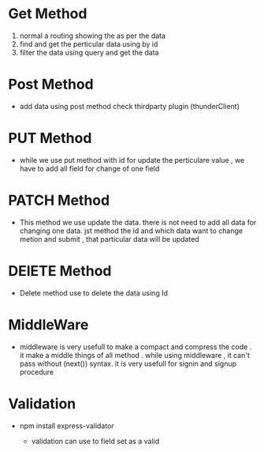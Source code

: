 # Get Method
1. normal a routing showing the as per the data
2. find and get the perticular data using by id 
3. filter the data using query and get the data 


# Post Method

 * add data using post method check thirdparty plugin (thunderClient) 

# PUT Method
 
 * while we use put method with id for update the perticulare value , we have to add all field for change of one field

# PATCH Method

* This method we use update the data. there is not need to add all data for changing one data. jst method the 
id and which data want to change metion and submit , that particular data will be updated

# DElETE Method
 * Delete method use to delete the data using Id

# MiddleWare
 
 * middleware is very usefull to make a compact and compress the code . it make a middle things of all method .
 while using  middleware , it can't pass without (next()) syntax. it is very usefull for signin and signup procedure

# Validation

 -  npm install express-validator

    * validation can use to field set as a valid